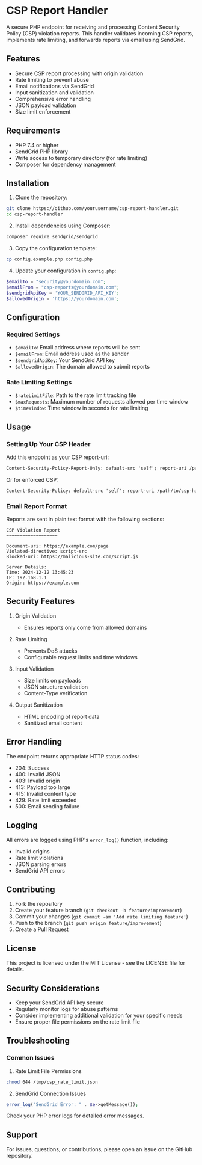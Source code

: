 # CSP Report Handler

A secure PHP endpoint for receiving and processing Content Security Policy (CSP) violation reports. This handler validates incoming CSP reports, implements rate limiting, and forwards reports via email using SendGrid.

## Features

- Secure CSP report processing with origin validation
- Rate limiting to prevent abuse
- Email notifications via SendGrid
- Input sanitization and validation
- Comprehensive error handling
- JSON payload validation
- Size limit enforcement

## Requirements

- PHP 7.4 or higher
- SendGrid PHP library
- Write access to temporary directory (for rate limiting)
- Composer for dependency management

## Installation

1. Clone the repository:
```bash
git clone https://github.com/yourusername/csp-report-handler.git
cd csp-report-handler
```

2. Install dependencies using Composer:
```bash
composer require sendgrid/sendgrid
```

3. Copy the configuration template:
```bash
cp config.example.php config.php
```

4. Update your configuration in `config.php`:
```php
$emailTo = "security@yourdomain.com";
$emailFrom = "csp-reports@yourdomain.com";
$sendgridApiKey = 'YOUR_SENDGRID_API_KEY';
$allowedOrigin = 'https://yourdomain.com';
```

## Configuration

### Required Settings

- `$emailTo`: Email address where reports will be sent
- `$emailFrom`: Email address used as the sender
- `$sendgridApiKey`: Your SendGrid API key
- `$allowedOrigin`: The domain allowed to submit reports

### Rate Limiting Settings

- `$rateLimitFile`: Path to the rate limit tracking file
- `$maxRequests`: Maximum number of requests allowed per time window
- `$timeWindow`: Time window in seconds for rate limiting

## Usage

### Setting Up Your CSP Header

Add this endpoint as your CSP report-uri:

```html
Content-Security-Policy-Report-Only: default-src 'self'; report-uri /path/to/csp-handler.php
```

Or for enforced CSP:

```html
Content-Security-Policy: default-src 'self'; report-uri /path/to/csp-handler.php
```

### Email Report Format

Reports are sent in plain text format with the following sections:

```
CSP Violation Report
===================

Document-uri: https://example.com/page
Violated-directive: script-src
Blocked-uri: https://malicious-site.com/script.js

Server Details:
Time: 2024-12-12 13:45:23
IP: 192.168.1.1
Origin: https://example.com
```

## Security Features

1. Origin Validation
   - Ensures reports only come from allowed domains

2. Rate Limiting
   - Prevents DoS attacks
   - Configurable request limits and time windows

3. Input Validation
   - Size limits on payloads
   - JSON structure validation
   - Content-Type verification

4. Output Sanitization
   - HTML encoding of report data
   - Sanitized email content

## Error Handling

The endpoint returns appropriate HTTP status codes:

- 204: Success
- 400: Invalid JSON
- 403: Invalid origin
- 413: Payload too large
- 415: Invalid content type
- 429: Rate limit exceeded
- 500: Email sending failure

## Logging

All errors are logged using PHP's `error_log()` function, including:
- Invalid origins
- Rate limit violations
- JSON parsing errors
- SendGrid API errors

## Contributing

1. Fork the repository
2. Create your feature branch (`git checkout -b feature/improvement`)
3. Commit your changes (`git commit -am 'Add rate limiting feature'`)
4. Push to the branch (`git push origin feature/improvement`)
5. Create a Pull Request

## License

This project is licensed under the MIT License - see the LICENSE file for details.

## Security Considerations

- Keep your SendGrid API key secure
- Regularly monitor logs for abuse patterns
- Consider implementing additional validation for your specific needs
- Ensure proper file permissions on the rate limit file

## Troubleshooting

### Common Issues

1. Rate Limit File Permissions
```bash
chmod 644 /tmp/csp_rate_limit.json
```

2. SendGrid Connection Issues
```php
error_log("SendGrid Error: " . $e->getMessage());
```

Check your PHP error logs for detailed error messages.

## Support

For issues, questions, or contributions, please open an issue on the GitHub repository.

